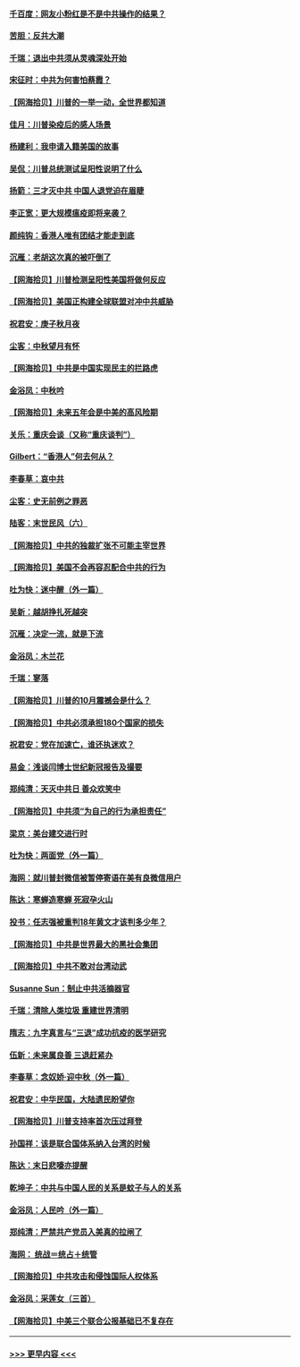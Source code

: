 #### [千百度：网友小粉红是不是中共操作的结果？](../pages/nsc993/n12461025.md?t=10090151) 
#### [苦胆：反共大潮](../pages/nsc993/n12459469.md?t=10090151) 
#### [千瑞：退出中共须从灵魂深处开始](../pages/nsc993/n12459437.md?t=10090151) 
#### [宋征时：中共为何害怕蔡霞？](../pages/nsc993/n12459097.md?t=10090151) 
#### [【网海拾贝】川普的一举一动，全世界都知道](../pages/nsc993/n12458825.md?t=10090151) 
#### [佳月：川普染疫后的感人场景](../pages/nsc993/n12456994.md?t=10090151) 
#### [杨建利：我申请入籍美国的故事](../pages/nsc993/n12455635.md?t=10090151) 
#### [吴侃：川普总统测试呈阳性说明了什么](../pages/nsc993/n12451869.md?t=10090151) 
#### [扬箭：三才灭中共 中国人退党迫在眉睫](../pages/nsc993/n12451842.md?t=10090151) 
#### [李正宽：更大规模瘟疫即将来袭？](../pages/nsc993/n12451455.md?t=10090151) 
#### [颜纯钩：香港人唯有团结才能走到底](../pages/nsc993/n12450870.md?t=10090151) 
#### [沉雁：老胡这次真的被吓倒了](../pages/nsc993/n12449796.md?t=10090151) 
#### [【网海拾贝】川普检测呈阳性美国将做何反应](../pages/nsc993/n12449042.md?t=10090151) 
#### [【网海拾贝】美国正构建全球联盟对冲中共威胁](../pages/nsc993/n12446580.md?t=10090151) 
#### [祝君安：庚子秋月夜](../pages/nsc993/n12445870.md?t=10090151) 
#### [尘客：中秋望月有怀](../pages/nsc993/n12444632.md?t=10090151) 
#### [【网海拾贝】中共是中国实现民主的拦路虎](../pages/nsc993/n12443573.md?t=10090151) 
#### [金浴凤：中秋吟](../pages/nsc993/n12441773.md?t=10090151) 
#### [【网海拾贝】未来五年会是中美的高风险期](../pages/nsc993/n12440760.md?t=10090151) 
#### [关乐：重庆会谈（又称“重庆谈判”）](../pages/nsc993/n12437525.md?t=10090151) 
#### [Gilbert：“香港人”何去何从？](../pages/nsc993/n12435894.md?t=10090151) 
#### [李春草：哀中共](../pages/nsc993/n12435874.md?t=10090151) 
#### [尘客：史无前例之罪恶](../pages/nsc993/n12435762.md?t=10090151) 
#### [陆客：末世民风（六）](../pages/nsc993/n12435354.md?t=10090151) 
#### [【网海拾贝】中共的独裁扩张不可能主宰世界](../pages/nsc993/n12435151.md?t=10090151) 
#### [【网海拾贝】美国不会再容忍配合中共的行为](../pages/nsc993/n12433808.md?t=10090151) 
#### [吐为快：迷中醒（外一篇）](../pages/nsc993/n12433585.md?t=10090151) 
#### [吴新：越胡挣扎死越突](../pages/nsc993/n12433562.md?t=10090151) 
#### [沉雁：决定一流，就是下流](../pages/nsc993/n12432128.md?t=10090151) 
#### [金浴凤：木兰花](../pages/nsc993/n12432124.md?t=10090151) 
#### [千瑞：寥落](../pages/nsc993/n12432071.md?t=10090151) 
#### [【网海拾贝】川普的10月震撼会是什么？](../pages/nsc993/n12431624.md?t=10090151) 
#### [【网海拾贝】中共必须承担180个国家的损失](../pages/nsc993/n12428893.md?t=10090151) 
#### [祝君安：党在加速亡，谁还执迷欢？](../pages/nsc993/n12428652.md?t=10090151) 
#### [易金：浅谈闫博士世纪新冠报告及撮要](../pages/nsc993/n12426822.md?t=10090151) 
#### [郑纯清：天灭中共日 善众欢笑中](../pages/nsc993/n12426784.md?t=10090151) 
#### [【网海拾贝】中共须“为自己的行为承担责任”](../pages/nsc993/n12426067.md?t=10090151) 
#### [梁京：美台建交进行时](../pages/nsc993/n12424066.md?t=10090151) 
#### [吐为快：两面党（外一篇）](../pages/nsc993/n12424043.md?t=10090151) 
#### [海网：就川普封微信被暂停寄语在美有良微信用户](../pages/nsc993/n12424021.md?t=10090151) 
#### [陈达：寒蝉造寒蝉 死寂孕火山](../pages/nsc993/n12423958.md?t=10090151) 
#### [投书：任志强被重判18年黄文才该判多少年？](../pages/nsc993/n12423672.md?t=10090151) 
#### [【网海拾贝】中共是世界最大的黑社会集团](../pages/nsc993/n12423543.md?t=10090151) 
#### [【网海拾贝】中共不敢对台湾动武](../pages/nsc993/n12421418.md?t=10090151) 
#### [Susanne Sun：制止中共活摘器官](../pages/nsc993/n12419654.md?t=10090151) 
#### [千瑞：清除人类垃圾 重建世界清明](../pages/nsc993/n12419414.md?t=10090151) 
#### [隋志：九字真言与“三退”成功抗疫的医学研究](../pages/nsc993/n12419248.md?t=10090151) 
#### [伍新：未来属良善 三退赶紧办](../pages/nsc993/n12418496.md?t=10090151) 
#### [李春草：念奴娇·迎中秋（外一篇）](../pages/nsc993/n12418465.md?t=10090151) 
#### [祝君安：中华民国，大陆遗民盼望你](../pages/nsc993/n12418089.md?t=10090151) 
#### [【网海拾贝】川普支持率首次压过拜登](../pages/nsc993/n12418050.md?t=10090151) 
#### [孙国祥：该是联合国体系纳入台湾的时候](../pages/nsc993/n12417369.md?t=10090151) 
#### [陈达：末日悲嚎亦提醒](../pages/nsc993/n12416736.md?t=10090151) 
#### [乾坤子：中共与中国人民的关系是蚊子与人的关系](../pages/nsc993/n12416632.md?t=10090151) 
#### [金浴凤：人民吟（外一篇）](../pages/nsc993/n12416567.md?t=10090151) 
#### [郑纯清：严禁共产党员入美真的拉闸了](../pages/nsc993/n12416550.md?t=10090151) 
#### [海网： 统战＝统占＋统管](../pages/nsc993/n12416404.md?t=10090151) 
#### [【网海拾贝】中共攻击和侵蚀国际人权体系](../pages/nsc993/n12416250.md?t=10090151) 
#### [金浴凤：采莲女（三首）](../pages/nsc993/n12415517.md?t=10090151) 
#### [【网海拾贝】中美三个联合公报基础已不复存在](../pages/nsc993/n12415054.md?t=10090151) 

----
#### [ >>> 更早内容 <<< ](../indexes/nsc993-earlier.md)
